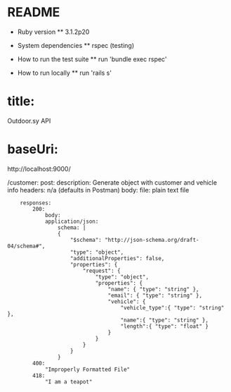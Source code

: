 # README

* Ruby version
    ** 3.1.2p20

* System dependencies
    ** rspec (testing)


* How to run the test suite
    ** run 'bundle exec rspec'

* How to run locally
    ** run 'rails s'

# title:
Outdoor.sy API
# baseUri:
http://localhost:9000/

/customer:
    post:
        description: Generate object with customer and vehicle info
        headers:
            n/a (defaults in Postman)
        body:
            file: plain text file


        responses:
            200:
                body:
                application/json:
                    schema: |
                    {
                        "$schema": "http://json-schema.org/draft-04/schema#",
                        "type": "object",
                        "additionalProperties": false,
                        "properties": {
                            "request": {
                                "type": "object",
                                "properties": {
                                    "name": { "type": "string" },
                                    "email": { "type": "string" },
                                    "vehicle": {
                                        "vehicle_type":{ "type": "string" },
                                        "name":{ "type": "string" },
                                        "length":{ "type": "float" }
                                    }
                                }
                            }
                        }
                    }
            400:
                "Improperly Formatted File"
            418:
                "I am a teapot"